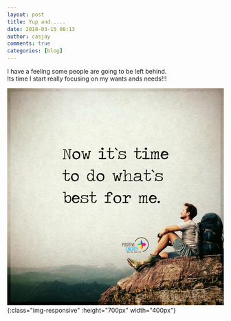 ```yaml
---
layout: post
title: Yup and.....
date: 2018-03-15 08:13
author: casjay
comments: true
categories: [blog]
---
```


I have a feeling some people are going to be left behind.  
Its time I start really focusing on my wants ands needs!!!  

![Image](https://raw.githubusercontent.com/malaks-us/jason/master/wp-content/uploads/2018/03/12024_1121659694525512_8064592702448676502_n.jpg){:class="img-responsive" :height="700px" width="400px"}
